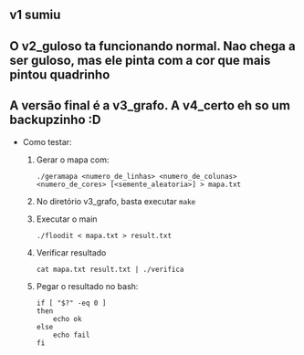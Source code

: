 ## v1 sumiu

## O v2_guloso ta funcionando normal. Nao chega a ser guloso, mas ele pinta com a cor que mais pintou quadrinho

## A versão final é a v3_grafo. A v4_certo eh so um backupzinho :D

* Como testar:

    1. Gerar o mapa com:

        ```./geramapa <numero_de_linhas> <numero_de_colunas> <numero_de_cores> [<semente_aleatoria>] > mapa.txt```

    2. No diretório v3_grafo, basta executar ```make```

    3. Executar o main

        ```./floodit < mapa.txt > result.txt```

    4. Verificar resultado

        ```cat mapa.txt result.txt | ./verifica```

    5. Pegar o resultado no bash:

        ```
        if [ "$?" -eq 0 ]
        then
            echo ok
        else
            echo fail
        fi
        ```